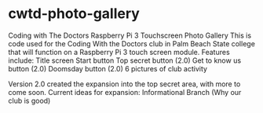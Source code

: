 # cwtd-photo-gallery
Coding with The Doctors Raspberry Pi 3 Touchscreen Photo Gallery
This is code used for the Coding With the Doctors club in Palm Beach State college that will function on a Raspberry Pi 3 touch screen module.
Features include:
Title screen
Start button
Top secret button (2.0)
Get to know us button (2.0)
Doomsday button (2.0)
6 pictures of club activity 

Version 2.0 created the expansion into the top secret area, with more to come soon.
Current ideas for expansion:
Informational Branch (Why our club is good)